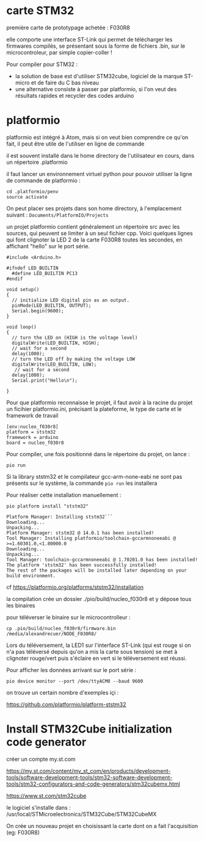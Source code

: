 # carte STM32

première carte de prototypage achetée : F030R8

elle comporte une interface ST-Link qui permet de télécharger les firmwares compilés, se présentant sous la forme de fichiers .bin, sur le microcontroleur, par simple copier-coller !

Pour compiler pour STM32 : 
- la solution de base est d'utiliser STM32cube, logiciel de la marque ST-micro et de faire du C bas niveau
- une alternative consiste à passer par platformio, si l'on veut des résultats rapides et recycler des codes arduino 

# platformio

platformio est intégré à Atom, mais si on veut bien comprendre ce qu'on fait, il peut être utile de l'utiliser en ligne de commande

il est souvent installé dans le home directory de l'utilisateur en cours, dans un répertoire .platformio

il faut lancer un environnement virtuel python pour pouvoir utiliser la ligne de commande de platformio :
```
cd .platformio/penv
source activate
```
On peut placer ses projets dans son home directory, à l'emplacement suivant : `Documents/PlatformIO/Projects` 

un projet platformio contient généralement un répertoire src avec les sources, qui peuvent se limiter à un seul fichier cpp. Voici quelques lignes qui font clignoter la LED 2 de la carte F030R8 toutes les secondes, en affichant "hello" sur le port série. 
```
#include <Arduino.h>

#ifndef LED_BUILTIN
  #define LED_BUILTIN PC13
#endif

void setup()
{
  // initialize LED digital pin as an output.
  pinMode(LED_BUILTIN, OUTPUT);
  Serial.begin(9600);
}

void loop()
{
  // turn the LED on (HIGH is the voltage level)
  digitalWrite(LED_BUILTIN, HIGH);
  // wait for a second
  delay(1000);
  // turn the LED off by making the voltage LOW
  digitalWrite(LED_BUILTIN, LOW);
   // wait for a second
  delay(1000);
  Serial.print("Hello\n");

}
```
Pour que platformio reconnaisse le projet, il faut avoir à la racine du projet un ficihier platformio.ini, précisant la plateforme, le type de carte et le framework de travail 
```
[env:nucleo_f030r8]
platform = ststm32
framework = arduino
board = nucleo_f030r8
```
Pour compiler, une fois positionné dans le répertoire du projet, on lance :
```
pio run
```
Si la library ststm32 et le compilateur gcc-arm-none-eabi ne sont pas présents sur le système, la commande `pio run` les installera

Pour réaliser cette installation manuellement : 
```
pio platform install "ststm32"

Platform Manager: Installing ststm32```
Downloading...
Unpacking...
Platform Manager: ststm32 @ 14.0.1 has been installed!
Tool Manager: Installing platformio/toolchain-gccarmnoneeabi @ >=1.60301.0,<1.80000.0
Downloading...
Unpacking...
Tool Manager: toolchain-gccarmnoneeabi @ 1.70201.0 has been installed!
The platform 'ststm32' has been successfully installed!
The rest of the packages will be installed later depending on your build environment.
```
cf https://platformio.org/platforms/ststm32/installation

la compilation crée un dossier ./pio/build/nucleo_f030r8 et y dépose tous les binaires

pour téléverser le binaire sur le microcontrolleur :

```
cp .pio/build/nucleo_f030r8/firmware.bin /media/alexandrecuer/NODE_F030R8/
```
Lors du téléversement, la LED1 sur l'interface ST-Link (qui est rouge si on n'a pas téléversé depuis qu'on a mis la carte sous tension) se met à clignoter rouge/vert puis s'éclaire en vert si le téléversement est réussi.

Pour afficher les données arrivant sur le port série :
```
pio device monitor --port /dev/ttyACM0 --baud 9600
```

on trouve un certain nombre d'exemples içi :

https://github.com/platformio/platform-ststm32

# Install STM32Cube initialization code generator

créer un compte my.st.com

https://my.st.com/content/my_st_com/en/products/development-tools/software-development-tools/stm32-software-development-tools/stm32-configurators-and-code-generators/stm32cubemx.html

https://www.st.com/stm32cube

le logiciel s'installe dans : /usr/local/STMicroelectronics/STM32Cube/STM32CubeMX

On crée un nouveau projet en choisissant la carte dont on a fait l'acquisition (eg: F030R8)



